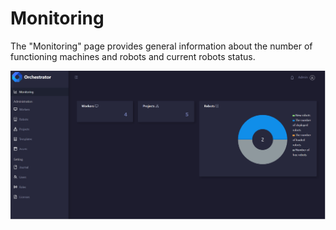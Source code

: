 # Monitoring

The "Monitoring" page provides general information about the number of functioning machines and robots and current robots status.

![](<../.gitbook/assets/image (271).png>)
